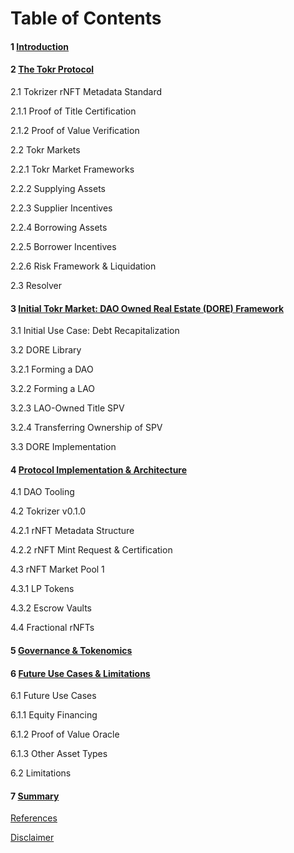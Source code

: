 # Table of Contents

#### 1 [Introduction](introduction.md)&#x20;

#### 2 [The Tokr Protocol](the-tokr-protocol.md)&#x20;

&#x20; 2.1 Tokrizer rNFT Metadata Standard&#x20;

&#x20;   2.1.1 Proof of Title Certification&#x20;

&#x20;   2.1.2 Proof of Value Verification&#x20;

&#x20; 2.2 Tokr Markets&#x20;

&#x20;   2.2.1 Tokr Market Frameworks&#x20;

&#x20;   2.2.2 Supplying Assets&#x20;

&#x20;   2.2.3 Supplier Incentives&#x20;

&#x20;   2.2.4 Borrowing Assets&#x20;

&#x20;   2.2.5 Borrower Incentives&#x20;

&#x20;   2.2.6 Risk Framework & Liquidation&#x20;

&#x20; 2.3 Resolver&#x20;

#### 3 [Initial Tokr Market: DAO Owned Real Estate (DORE) Framework](initial-tokr-market-dao-owned-real-estate-dore-framework.md)

&#x20; 3.1 Initial Use Case: Debt Recapitalization

&#x20; 3.2 DORE Library&#x20;

&#x20;   3.2.1 Forming a DAO&#x20;

&#x20;   3.2.2 Forming a LAO&#x20;

&#x20;   3.2.3 LAO-Owned Title SPV&#x20;

&#x20;   3.2.4 Transferring Ownership of SPV&#x20;

&#x20; 3.3 DORE Implementation&#x20;

#### 4 [Protocol Implementation & Architecture](protocol-implementation-and-architecture.md)&#x20;

&#x20; 4.1 DAO Tooling&#x20;

&#x20; 4.2 Tokrizer v0.1.0&#x20;

&#x20;   4.2.1 rNFT Metadata Structure

&#x20;   4.2.2 rNFT Mint Request & Certification&#x20;

&#x20; 4.3 rNFT Market Pool 1

&#x20;   4.3.1 LP Tokens&#x20;

&#x20;   4.3.2 Escrow Vaults&#x20;

&#x20; 4.4 Fractional rNFTs&#x20;

#### 5 [Governance & Tokenomics](table-of-contents.md#5-governance-and-tokenomics)&#x20;

#### 6 [Future Use Cases & Limitations](table-of-contents.md#6-future-use-cases-and-limitations)&#x20;

&#x20; 6.1 Future Use Cases&#x20;

&#x20;   6.1.1 Equity Financing&#x20;

&#x20;   6.1.2 Proof of Value Oracle&#x20;

&#x20;   6.1.3 Other Asset Types&#x20;

&#x20; 6.2 Limitations&#x20;

#### 7 [Summary](table-of-contents.md#7-summary)&#x20;

[References](references.md)&#x20;

[Disclaimer](disclaimer.md)
